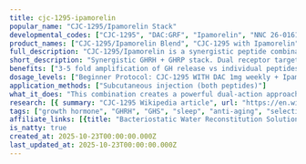 ```yaml
---
title: cjc-1295-ipamorelin
popular_name: "CJC-1295/Ipamorelin Stack"
developmental_codes: ["CJC-1295", "DAC:GRF", "Ipamorelin", "NNC 26-0161"]
product_names: ["CJC-1295/Ipamorelin Blend", "CJC-1295 with Ipamorelin", "Modified GRF 1-29 + Ipamorelin"]
full_description: "CJC-1295/Ipamorelin is a synergistic peptide combination pairing a GHRH analog (CJC-1295) with a selective ghrelin receptor agonist (Ipamorelin) to optimize growth hormone release through complementary mechanisms. CJC-1295 exists in two forms: WITH DAC (Drug Affinity Complex) featuring 5.8-8.1 day half-life via albumin binding, and WITHOUT DAC (Modified GRF 1-29) with 30-minute to 2-hour half-life. Ipamorelin is a synthetic pentapeptide (Aib-His-D-2-Nal-D-Phe-Lys-NH2) highly selective for GHS-R1a without affecting cortisol, prolactin, ACTH, or acetylcholine. Synergistic mechanism: The peptides target different receptor families in the pituitary gland—CJC-1295 binds GHRH receptors activating G-proteins and increasing cAMP/IP3, while Ipamorelin activates GHS-R1a via phospholipase C generating IP3/DAG and mobilizing intracellular calcium. This dual-action produces sustained GH elevation (CJC-1295) plus rapid pulsatile spikes (Ipamorelin). Research on similar GHRH analog + GHRP combinations showed synergistic effects: individual peptides produced 20-fold and 47-fold GH increases respectively, but simultaneous application achieved 54-fold increase. Clinical practitioners report CJC-1295/Ipamorelin typically produces 3-5 fold greater GH release versus monotherapy, though this specific combination lacks published human trial verification. Monotherapy data: CJC-1295 WITH DAC produces 2-10 fold GH increases for 6+ days and 1.5-3 fold IGF-1 increases for 9-11 days after single injection; IGF-1 remains elevated 28 days after multiple doses. Phase 2 trials showed dose-dependent GH/IGF-1 increases at 30-60 mcg/kg with good tolerability but development discontinued after patient death (attributed to unrelated coronary disease). Ipamorelin showed dose-dependent GH increases and bone growth in preclinical studies but Phase 2 trials for post-operative ileus failed to show efficacy. The combination may enhance muscle mass, fat metabolism, recovery, and sleep quality through optimized GH pulsatility and sustained elevation. Critical safety concerns: Cardiovascular risks include increased heart rate, systemic vasodilation, flushing, transient hypotension, potential cardiac hypertrophy, fluid retention, and elevated blood pressure—particularly dangerous with pre-existing heart conditions. Ipamorelin has minimal side effects (injection site reactions, mild headache, nausea) that typically resolve in 1-2 weeks and does not suppress endogenous hormone production. Neither peptide is FDA-approved; both classified as Investigational New Drugs for research only. CJC-1295 removed from FDA Category 2 list September 2024. Ipamorelin removed from FDA compounding list September 2024 due to nominator withdrawal; FDA recommended against 503A inclusion October 2024 due to insufficient safety data. Both banned by WADA for competitive sports. Typical combination dosing: CJC-1295 WITH DAC 1-2mg weekly + Ipamorelin 200-300mcg 1-3x daily; WITHOUT DAC requires daily dosing alongside Ipamorelin."
short_description: "Synergistic GHRH + GHRP stack. Dual receptor targeting: sustained + pulsatile GH release. Research shows 3-5x amplification vs monotherapy. CJC-1295: 2-10x GH (6+ days). Ipamorelin: selective, no cortisol spike. Not FDA-approved."
benefits: ["3-5 fold amplification of GH release vs individual peptides (dual receptor synergy)", "Sustained GH elevation from CJC-1295 + rapid pulsatile spikes from Ipamorelin", "2-10 fold GH increase for 6+ days with CJC-1295 WITH DAC component", "1.5-3 fold IGF-1 increase sustained 9-11 days, elevated 28 days after multiple doses", "Highly selective GH release without cortisol or prolactin elevation (Ipamorelin)", "Improved sleep quality: deeper, more restorative sleep from enhanced GH pulsatility", "Enhanced body composition: increased muscle mass and improved fat metabolism", "Accelerated recovery and tissue repair through optimized GH/IGF-1 levels", "Preserved pulsatile GH secretion patterns vs exogenous GH therapy", "Minimal side effects compared to other GH secretagogues (no ACTH/acetylcholine effects)", "Does not suppress endogenous hormone production (Ipamorelin component)", "Flexible dosing: weekly CJC-1295 WITH DAC + daily Ipamorelin pulses", "Subcutaneous administration for both peptides", "Complementary mechanisms optimize natural GH release pathways", "Enhanced longitudinal bone growth and metabolic improvements in preclinical models"]
dosage_levels: ["Beginner Protocol: CJC-1295 WITH DAC 1mg weekly + Ipamorelin 200mcg once daily (bedtime)", "Standard Protocol: CJC-1295 WITH DAC 1-2mg weekly + Ipamorelin 200-300mcg twice daily (AM + bedtime)", "Advanced Protocol: CJC-1295 WITH DAC 2mg weekly + Ipamorelin 300mcg three times daily (AM + post-workout + bedtime)", "Alternative: CJC-1295 WITHOUT DAC 100-200mcg 1-3x daily + Ipamorelin 200-300mcg 1-3x daily (synchronized dosing)", "Timing: Both on empty stomach, 30-60 min before/after meals", "Optimal Ipamorelin timing: 2 hours before bedtime for sleep and natural GH alignment", "CJC-1295 WITH DAC: Inject 1-2x weekly (any time, sustained effect)", "CJC-1295 WITHOUT DAC: Dose daily or twice daily alongside Ipamorelin", "Split dosing: Space Ipamorelin 6-8 hours apart to mimic natural GH pulses", "Cycling: 8-12 weeks on with 5-days-on/2-days-off weekly pattern to prevent desensitization", "Results timeline: Sleep improvements 2-4 weeks, body composition changes 3-6 months", "Cardiovascular screening required before use", "Not recommended for those with pre-existing heart conditions"]
application_methods: ["Subcutaneous injection (both peptides)"]
what_it_does: "This combination creates a powerful dual-action approach to growth hormone optimization. CJC-1295 provides sustained, continuous GH elevation lasting up to a week, while Ipamorelin delivers rapid, targeted GH pulses that mimic your body's natural rhythms—without triggering cortisol or prolactin. Together, they target different pituitary receptors for complementary stimulation, potentially producing 3-5 fold greater GH increases than either peptide alone. The result: improved sleep quality, enhanced recovery, better body composition, and optimized metabolic function through sustained and pulsatile GH release."
research: [{ summary: "CJC-1295 Wikipedia article", url: "https://en.wikipedia.org/wiki/CJC-1295" }, { summary: "Ipamorelin Wikipedia article", url: "https://en.wikipedia.org/wiki/ipamorelin" }, { summary: "CJC-1295 PubMed database search", url: "https://pubmed.ncbi.nlm.nih.gov/?term=cjc-1295" }, { summary: "Ipamorelin PubMed database search", url: "https://pubmed.ncbi.nlm.nih.gov/?term=ipamorelin" }, { summary: "CJC-1295 clinical trials search", url: "https://clinicaltrials.gov/search?term=cjc-1295" }, { summary: "Ipamorelin clinical trials search", url: "https://clinicaltrials.gov/search?term=ipamorelin" }, { summary: "CJC-1295 Phase 2 clinical trial efficacy results", url: "https://pubmed.ncbi.nlm.nih.gov/16352683/" }, { summary: "First selective GHS (Ipamorelin) characterization study", url: "https://pubmed.ncbi.nlm.nih.gov/9849822/" }, { summary: "Ipamorelin bone growth in rats research", url: "https://pubmed.ncbi.nlm.nih.gov/10373343/" }, { summary: "CJC-1295 proteomic changes study", url: "https://pubmed.ncbi.nlm.nih.gov/19386527/" }, { summary: "CJC-1295 animal model efficacy research", url: "https://journals.physiology.org/doi/full/10.1152/ajpendo.00201.2006" }, { summary: "Ipamorelin cisplatin-induced weight loss study", url: "https://pubmed.ncbi.nlm.nih.gov/39043357/" }, { summary: "Ipamorelin hypothalamic-pituitary-testicular axis effects", url: "https://pubmed.ncbi.nlm.nih.gov/38996787/" }, { summary: "Comprehensive GHS review", url: "https://onlinelibrary.wiley.com/doi/full/10.1002/rco2.9" }, { summary: "CJC-1295 doping control detection methods", url: "https://pubmed.ncbi.nlm.nih.gov/38197510/" }, { summary: "GHRH detection methods", url: "https://pubmed.ncbi.nlm.nih.gov/37806509/" }]
tags: ["growth hormone", "GHRH", "GHS", "sleep", "anti-aging", "selective agonist", "subcutaneous"]
affiliate_links: [{title: "Bacteriostatic Water Reconstitution Solution 10ml", url: "https://bit.ly/3L8IxFM"}, {title: "CJC1295/Ipamorelin", url: "https://bit.ly/3WEe2dD"}]
is_natty: true
created_at: 2025-10-23T00:00:00.000Z
last_updated_at: 2025-10-23T00:00:00.000Z
---
```

